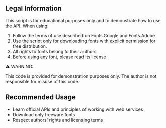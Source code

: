 ## Legal Information

This script is for educational purposes only and to demonstrate how to use the API. When using:

1. Follow the terms of use described on Fonts.Google and Fonts.Adobe
2. Use the script only for downloading fonts with explicit permission for free distribution.
3. All rights to fonts belong to their authors
4. Before using any font, please read its license

⚠️ WARNING:

This code is provided for demonstration purposes only. The author is not responsible for misuse of this code.

## Recommended Usage

- Learn official APIs and principles of working with web services
- Download only freeware fonts
- Respect authors' rights and licensing terms
